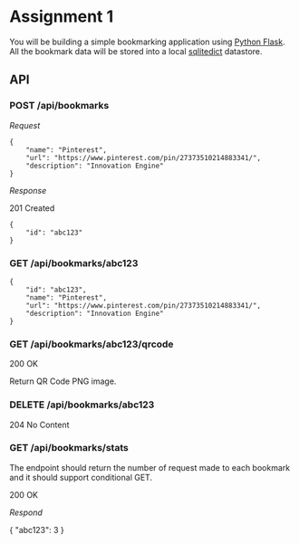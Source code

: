 # Assignment 1

You will be building a simple bookmarking application using [Python Flask](https://blog.miguelgrinberg.com/post/the-flask-mega-tutorial-part-i-hello-world). All the bookmark data will be stored into a local [sqlitedict](https://pypi.org/project/sqlitedict/) datastore.

## API

### POST /api/bookmarks

_Request_

```
{
    "name": "Pinterest",
    "url": "https://www.pinterest.com/pin/27373510214883341/",
    "description": "Innovation Engine"
}
```

_Response_

201 Created

```
{
    "id": "abc123"
}
```

### GET /api/bookmarks/abc123

```
{
    "id": "abc123",
    "name": "Pinterest",
    "url": "https://www.pinterest.com/pin/27373510214883341/",
    "description": "Innovation Engine"
}
```

### GET /api/bookmarks/abc123/qrcode

200 OK

Return QR Code PNG image.


### DELETE /api/bookmarks/abc123

204 No Content



### GET /api/bookmarks/stats

The endpoint should return the number of request made to each bookmark and it should support conditional GET.

200 OK

_Respond_

{
    "abc123": 3
}

